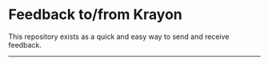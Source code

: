# Feedback to/from Krayon

This repository exists as a quick and easy way to send and receive feedback.

----
[//]: # ( vim: set ts=4 sw=4 et cindent tw=80 ai si syn=markdown ft=markdown: )
